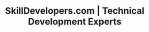 ---
title: "SkillDevelopers.com | Technical Development Experts"
layout: "message"
description: "Houston, We have a problem....."
url: /error/
Page_Class: "about-us"
page_title: "Houston, We have a Problem...."
page_para: "Opps ... 404 error"
page_text_para: "Sorry it seems something went wrong....  Please use the navigation above to browse our site."
---